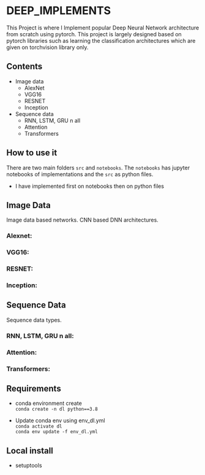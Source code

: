# DEEP_IMPLEMENTS
This Project is where I Implement popular Deep Neural Network architecture from scratch using pytorch. 
This project is largely designed based on pytorch libraries such as learning the classification architectures which are given on torchvision library only.

## Contents
 - Image data
   - AlexNet
   - VGG16
   - RESNET
   - Inception
 - Sequence data
   - RNN, LSTM, GRU n all
   - Attention
   - Transformers
 
## How to use it
 There are two main folders `src` and `notebooks`. The `notebooks` has jupyter notebooks of implementations and the `src` as python files.  
 - I have implemented first on notebooks then on python files
## Image Data
Image data based networks. CNN based DNN architectures.

### Alexnet:

### VGG16:

### RESNET:

### Inception:

## Sequence Data
Sequence data types.

### RNN, LSTM, GRU n all:

### Attention:

### Transformers:


## Requirements
- conda environment create  
  `conda create -n dl python==3.8`

- Update conda env using env_dl.yml  
  `conda activate dl`  
  `conda env update -f env_dl.yml`

## Local install
- setuptools
  
